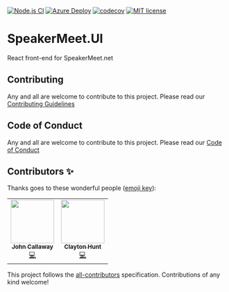 [![Node.js CI](https://github.com/ovation22/SpeakerMeet.UI/workflows/Node.js%20CI/badge.svg)](https://github.com/ovation22/SpeakerMeet.UI/actions?query=workflow%3A%22Node.js+CI%22)
[![Azure Deploy](https://github.com/ovation22/SpeakerMeet.UI/workflows/.github/workflows/azure.yml/badge.svg)](https://github.com/ovation22/SpeakerMeet.UI/actions?query=workflow%3A%22Azure+Deploy%22)
[![codecov](https://codecov.io/gh/ovation22/SpeakerMeet.UI/branch/master/graph/badge.svg?token=0V6GCY7F55)](https://codecov.io/gh/ovation22/SpeakerMeet.UI)
[![MIT license](http://img.shields.io/badge/license-MIT-brightgreen.svg)](https://github.com/ovation22/SpeakerMeet.UI/blob/master/LICENSE)

# SpeakerMeet.UI
React front-end for SpeakerMeet.net

## Contributing
Any and all are welcome to contribute to this project.
Please read our [Contributing Guidelines](/.github/CONTRIBUTING.md)

## Code of Conduct
Any and all are welcome to contribute to this project.
Please read our [Code of Conduct](/.github/CODE_OF_CONDUCT.md)

## Contributors ✨

Thanks goes to these wonderful people ([emoji key](https://allcontributors.org/docs/en/emoji-key)):

<!-- ALL-CONTRIBUTORS-LIST:START - Do not remove or modify this section -->
<!-- prettier-ignore-start -->
<!-- markdownlint-disable -->
<table>
  <tr>
    <td align="center"><a href="http://6figuredev.com/"><img src="https://avatars0.githubusercontent.com/u/7606265?v=4" width="100px;" alt=""/><br /><sub><b>John Callaway</b></sub></a><br /><a href="https://github.com/ovation22/SpeakerMeet.UI/commits?author=ovation22" title="Code">💻</a></td>
    <td align="center"><a href="https://github.com/ClaytonHunt"><img src="https://avatars1.githubusercontent.com/u/1760277?v=4" width="100px;" alt=""/><br /><sub><b>Clayton Hunt</b></sub></a><br /><a href="https://github.com/ovation22/SpeakerMeet.UI/commits?author=ClaytonHunt" title="Code">💻</a></td>
  </tr>
</table>

<!-- markdownlint-enable -->
<!-- prettier-ignore-end -->
<!-- ALL-CONTRIBUTORS-LIST:END -->

This project follows the [all-contributors](https://github.com/all-contributors/all-contributors) specification. Contributions of any kind welcome!

